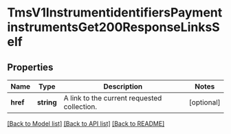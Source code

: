 # TmsV1InstrumentidentifiersPaymentinstrumentsGet200ResponseLinksSelf

## Properties
Name | Type | Description | Notes
------------ | ------------- | ------------- | -------------
**href** | **string** | A link to the current requested collection. | [optional] 

[[Back to Model list]](../README.md#documentation-for-models) [[Back to API list]](../README.md#documentation-for-api-endpoints) [[Back to README]](../README.md)


